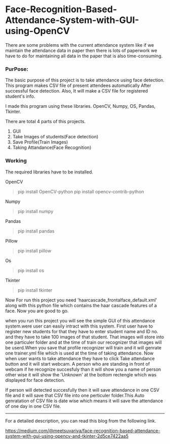 # Face-Recognition-Based-Attendance-System-with-GUI-using-OpenCV

There are some problems with the current attendance system like if we maintain the attendance data in paper then there is lots of paperwork we have to do for maintaining all data in the paper that is also time-consuming.

### PurPose:
The basic purpose of this project is to take attendance using face detection. This program makes CSV file of present attendees automatically After successful face detection. Also, It will make a CSV file for registered student's info.

I made this program using these libraries. OpenCV, Numpy, OS, Pandas, Tkinter.

There are total 4 parts of this projects.
1. GUI
2. Take Images of students(Face detection)
3. Save Profile(Train Images)
4. Taking Attandance(Face Recognition)


### Working 
The required libraries have to be installed.

OpenCV
>pip install OpenCV-python
>pip install opencv-contrib-python

Numpy
>pip install numpy

Pandas
>pip install pandas

Pillow
>pip install pillow

Os 
>pip install os

Tkinter 
>pip install tkinter

Now For run this project you need 'haarcascade_frontalface_default.xml' along with this python file which contains the haar cascade features of a face.
Now you are good to go.  

when you run this project you will see the simple GUI of this attendance system.were user can easily intract with this system.
First user have to register new students for that they have to enter student name and ID no. and they have to take 100 images of that student. That images will store into one particuler folder and at the time of train our recognizer that images will be userd.When you save that profile recognizer will train and it will genrate one trainer.yml file which is used at the time of taking attendance. Now when user wants to take attendance they have to click Take attendance button and it will start webcam. A person who are standing in front of webcam if he recognize succesfuly than it will show you a name of person other wise it will show the 'Unknown' at the bottom rectengle which was displayed for face detection.

If person will detected succesfully then it will save attendance in one CSV file and it will save that CSV file into one perticuler folder.This Auto genratation of CSV file is date wise which means it will save the attendance of one day in one CSV file.  

---
For a detailed description, you can read this blog from the following link.

https://medium.com/@meetsuvariya/face-recognition-based-attendance-system-with-gui-using-opencv-and-tkinter-2d5ce7422aa5

